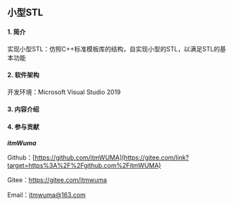 ## 小型STL

#### 1. 简介
实现小型STL：仿照C++标准模板库的结构，自实现小型的STL，以满足STL的基本功能



#### 2. 软件架构

开发环境：Microsoft Visual Studio 2019



#### 3. 内容介绍





#### 4. 参与贡献

***itmWuma***

Github：[https://github.com/itmWUMA](https://gitee.com/link?target=https%3A%2F%2Fgithub.com%2FitmWUMA)

Gitee：https://gitee.com/itmwuma

Email：[itmwuma@163.com](mailto:itmwuma@163.com)
